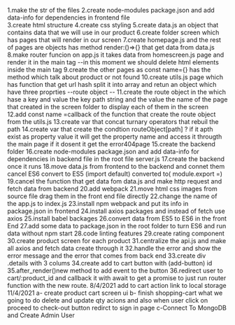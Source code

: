 1.make the str of the files
2.create node-modules package.json and add data-info for dependencies in frontend file  
3.create html structure
4.create css styling
5.create data.js an object that contains data that we will use in our product
6.create folder screen which has pages that will render in our screen
7.create homepage.js and the rest of pages are objects has method render:()=>{}
that get data from data.js
8.make router funcion on app.js it takes data from homescreen.js page and render it in the main tag --in this moment we should delete html elements inside the main tag
9.create the other pages as const name={} has the method which talk about product
or not found
10.create utils.js page which has function that get url hash split it into array
and retun an object which have three proprties --route object --
11.create the route object in the which hase a key and value the key path string
and the value the name of the page that created in the screen folder to display each of them in the screen
12.add const name =callback of the function that create the route object from the utils.js
13.create var that concat turnary operators that rebuil the path
14.create var that create the condtion routeObject[path] ? if it apth exist as property value it will get the property name and access it througth the main page
if it dosent it get the error404page
15.create the backend folder
16.create node-modules package.json and add data-info for dependencies in backend file in the root file server.js
17.create the backend once it runs
18.move data.js from frontend to the backend and connet them cancel ES6 convert to ES5 (import default) converted to( module.export =)
19.cancel the function that get data fom data.js and make http request and
fetch data from backend
20.add webpack
21.move html css images from source file drag them in the front end file directly
22.change the name of the app.js to index.js
23.install npm webpack and put its info in package.json in frontend
24.install axios packages and instead of fetch use axios
25.install babel backages
26.convert data from ES5 to ES6 in the front End
27.add some data to package.json in the root folder to turn ES6 and run data without npm start
28.code linting features
29.create rating component
30.create product screen for each product
31.centralize the api.js and make all axios and fetch data create through it
32.handle the error and show the error message and the error that comes from back end
33.create div .details with 3 colums
34.create add to cart button with (add-button) id
35.after_render()new method to add event to the button
36.redirect user to cart/:product_id and callback it with await to get a promise to just run router function with the new route.
8/4/2021
add to cart action link to local storage
11/4/2021
a-
create product cart screen ui
b-
finish shopping-cart what we going to do delete and update qty acions
and also when user click on proceed to check-out button redirct to sign in page
c-Connect To MongoDB and Create Admin User
